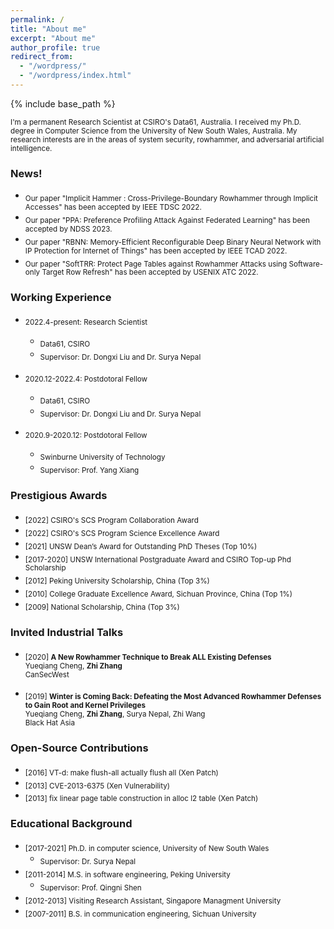 ```yaml
---
permalink: /
title: "About me"
excerpt: "About me"
author_profile: true
redirect_from: 
  - "/wordpress/"
  - "/wordpress/index.html"
---
```


{% include base_path %}

 
<sub> I'm a permanent Research Scientist at CSIRO's Data61, Australia. I received my Ph.D. degree in Computer Science from the University of New South Wales, Australia. My research interests are in the areas of system security, rowhammer, and adversarial artificial intelligence.

### News!
- <sub>Our paper "Implicit Hammer : Cross-Privilege-Boundary Rowhammer through Implicit Accesses" has been accepted by IEEE TDSC 2022. 
- <sub>Our paper "PPA: Preference Profiling Attack Against Federated Learning" has been accepted by NDSS 2023. 
- <sub>Our paper "RBNN: Memory-Efficient Reconfigurable Deep Binary Neural Network with IP Protection for Internet of Things" has been accepted by IEEE TCAD 2022. 
- <sub>Our paper "SoftTRR: Protect Page Tables against Rowhammer Attacks using Software-only Target Row Refresh" has been accepted by USENIX ATC 2022. 


### Working Experience
* <sub> 2022.4-present: Research Scientist </sub>
  * <sub> Data61, CSIRO </sub>
  * <sub> Supervisor: Dr. Dongxi Liu and Dr. Surya Nepal </sub>

* <sub> 2020.12-2022.4: Postdotoral Fellow </sub>
  * <sub> Data61, CSIRO </sub>
  * <sub> Supervisor: Dr. Dongxi Liu and Dr. Surya Nepal </sub>
  
* <sub> 2020.9-2020.12: Postdotoral Fellow </sub>
  * <sub> Swinburne University of Technology </sub>
  * <sub> Supervisor: Prof. Yang Xiang </sub>  

### Prestigious Awards
* <sub> [2022] CSIRO's SCS Program Collaboration Award </sub>
* <sub> [2022] CSIRO's SCS Program Science Excellence Award </sub>
* <sub> [2021] UNSW Dean’s Award for Outstanding PhD Theses (Top 10%) </sub>
* <sub> [2017-2020] UNSW International Postgraduate Award and CSIRO Top-up Phd Scholarship </sub>
* <sub> [2012] Peking University Scholarship, China (Top 3%) </sub>
* <sub> [2010] College Graduate Excellence Award, Sichuan Province, China (Top 1%) </sub>
* <sub> [2009] National Scholarship, China (Top 3%) </sub>

### Invited Industrial Talks
- <sub> [2020] **A New Rowhammer Technique to Break ALL Existing Defenses** <br/>
   Yueqiang Cheng, **Zhi Zhang** <br/>
   CanSecWest <br/>
   
- <sub> [2019] **Winter is Coming Back: Defeating the Most Advanced Rowhammer Defenses to Gain Root and Kernel Privileges** <br/>
      Yueqiang Cheng, **Zhi Zhang**, Surya Nepal, Zhi Wang <br/>
      Black Hat Asia <br/>
      
### Open-Source Contributions
- <sub> [2016] VT-d: make flush-all actually flush all (Xen Patch) <br/>
- <sub> [2013] CVE-2013-6375 (Xen Vulnerability) <br/>
- <sub> [2013] fix linear page table construction in alloc l2 table (Xen Patch) <br/>

### Educational Background
* <sub> [2017-2021] Ph.D. in computer science, University of New South Wales </sub>
  * <sub> Supervisor: Dr. Surya Nepal  </sub>
* <sub> [2011-2014] M.S. in software engineering, Peking University </sub>
  * <sub> Supervisor: Prof. Qingni Shen  </sub>
* <sub> [2012-2013] Visiting Research Assistant, Singapore Managment University </sub>
* <sub> [2007-2011] B.S. in communication engineering, Sichuan University </sub>








